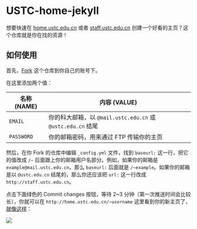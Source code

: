 # USTC-home-jekyll

想要快速在 [home.ustc.edu.cn](http://home.ustc.edu.cn) 或者 [staff.ustc.edu.cn](http://staff.ustc.edu.cn) 创建一个好看的主页？这个仓库就是你在找的资源！

## 如何使用

首先，[Fork](https://github.com/iBug/USTC-home-jekyll/fork) 这个仓库到你自己的账号下。

在这里添加两个值：

| 名称 (NAME) | 内容 (VALUE)                                                |
| ----------- | ----------------------------------------------------------- |
| `EMAIL`     | 你的科大邮箱，以 `@mail.ustc.edu.cn` 或 `@ustc.edu.cn` 结尾 |
| `PASSWORD`  | 你的邮箱密码，用来通过 FTP 传输你的主页                     |

然后，在你 Fork 的仓库中编辑 `_config.yml` 文件，找到 `baseurl:` 这一行，把它的值改成 `/~` 后面跟上你的邮箱用户名部分。例如，如果你的邮箱是 `example@mail.ustc.edu.cn`，那么 `baseurl:` 后面就是 `/~example`。如果你的邮箱是以 `@ustc.edu.cn` 结尾的，那么你还应该把 `url:` 这一行改成 `http://staff.ustc.edu.cn`。

点击下面绿色的 Commit changes 按钮，等待 2~3 分钟（第一次推送时间会比较长），你就可以在 `http://home.ustc.edu.cn/~username` 这里看到你的新主页了，[就像这样](http://home.ustc.edu.cn/~ibug)：

![](https://ibugone.com/image/USTC-home-jekyll/preview.png)
